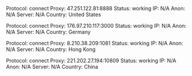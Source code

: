 Protocol: connect
Proxy: 47.251.122.81:8888
Status: working
IP: N/A
Anon: N/A
Server: N/A
Country: United States

Protocol: connect
Proxy: 176.97.210.117:3000
Status: working
IP: N/A
Anon: N/A
Server: N/A
Country: Germany

Protocol: connect
Proxy: 8.210.38.209:1081
Status: working
IP: N/A
Anon: N/A
Server: N/A
Country: Hong Kong

Protocol: connect
Proxy: 221.202.27.194:10809
Status: working
IP: N/A
Anon: N/A
Server: N/A
Country: China

